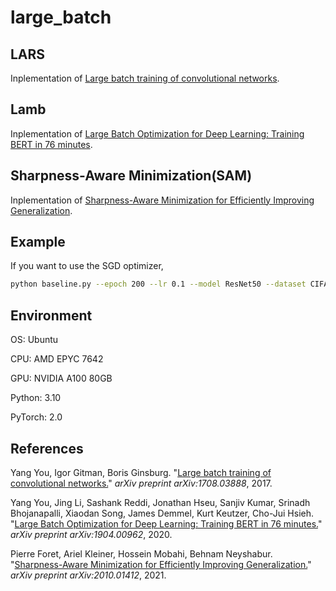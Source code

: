 # large_batch

## LARS

Inplementation of [Large batch training of convolutional networks](https://arxiv.org/abs/1708.03888).

## Lamb

Inplementation of [Large Batch Optimization for Deep Learning: Training BERT in 76 minutes](https://arxiv.org/abs/1904.00962).

## Sharpness-Aware Minimization(SAM)

Inplementation of [Sharpness-Aware Minimization for Efficiently Improving Generalization](https://arxiv.org/abs/2010.01412).

## Example

If you want to use the SGD optimizer,
```bash
python baseline.py --epoch 200 --lr 0.1 --model ResNet50 --dataset CIFAR100 --optimizer SGD
```

## Environment

OS: Ubuntu

CPU: AMD EPYC 7642

GPU: NVIDIA A100 80GB

Python: 3.10

PyTorch: 2.0

## References

Yang You, Igor Gitman, Boris Ginsburg. "[Large batch training of convolutional networks.](https://arxiv.org/abs/1708.03888)" *arXiv preprint arXiv:1708.03888*, 2017.

Yang You, Jing Li, Sashank Reddi, Jonathan Hseu, Sanjiv Kumar, Srinadh Bhojanapalli, Xiaodan Song, James Demmel, Kurt Keutzer, Cho-Jui Hsieh. "[Large Batch Optimization for Deep Learning: Training BERT in 76 minutes.](https://arxiv.org/abs/1904.00962)" *arXiv preprint arXiv:1904.00962*, 2020.

Pierre Foret, Ariel Kleiner, Hossein Mobahi, Behnam Neyshabur. "[Sharpness-Aware Minimization for Efficiently Improving Generalization.](https://arxiv.org/abs/2010.01412)" *arXiv preprint arXiv:2010.01412*, 2021.